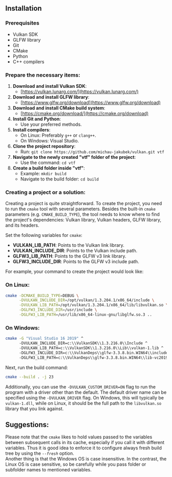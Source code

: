 ## Installation
### Prerequisites
* Vulkan SDK
* GLFW library
* Git
* CMake
* Python
* C++ compilers

### Prepare the necessary items:
1. **Download and install Vulkan SDK**:
   - [https://vulkan.lunarg.com/](https://vulkan.lunarg.com/)
2. **Download and install GLFW library**:
   - [https://www.glfw.org/download](https://www.glfw.org/download)
3. **Download and install CMake build system**:
   - [https://cmake.org/download/](https://cmake.org/download)
4. **Install Git and Python**:
   - Use your preferred methods.
5. **Install compilers**:
   - On Linux: Preferably `g++` or `clang++`.
   - On Windows: Visual Studio.
6. **Clone the project repository**:
   - Run: `git clone https://github.com/michau-jakubek/vulkan.git vtf`
7. **Navigate to the newly created "vtf" folder of the project**:
   - Use the command: `cd vtf`
8. **Create a build folder inside "vtf"**:
   - Example: `mkdir build`
   - Navigate to the build folder: `cd build`

### Creating a project or a solution:
Creating a project is quite straightforward. To create the project, you need to run the `cmake`
tool with several parameters. Besides the built-in `cmake` parameters (e.g. `CMAKE_BUILD_TYPE`),
the tool needs to know where to find the project's dependencies: Vulkan library, Vulkan headers,
GLFW library, and its headers.

Set the following variables for `cmake`:
- **VULKAN_LIB_PATH**: Points to the Vulkan link library.
- **VULKAN_INCLUDE_DIR**: Points to the Vulkan include path.
- **GLFW3_LIB_PATH**: Points to the GLFW v3 link library.
- **GLFW3_INCLUDE_DIR**: Points to the GLFW v3 include path.

For example, your command to create the project would look like:

### On Linux:
```bash
cmake -DCMAKE_BUILD_TYPE=DEBUG \
      -DVULKAN_INCLUDE_DIR=/opt/vulkan/1.3.204.1/x86_64/include \
      -DVULKAN_LIB_PATH=/opt/vulkan/1.3.204.1/x86_64/lib/libvulkan.so \
      -DGLFW3_INCLUDE_DIR=/usr/include \
      -DGLFW3_LIB_PATH=/usr/lib/x86_64-linux-gnu/libglfw.so.3 ..
```
### On Windows:
```bash
cmake -G "Visual Studio 16 2019" ^
      -DVULKAN_INCLUDE_DIR=c:\\VulkanSDK\\1.3.216.0\\Include ^
      -DVULKAN_LIB_PATH=c:\\VulkanSDK\\1.3.216.0\\Lib\\vulkan-1.lib ^
      -DGLFW3_INCLUDE_DIR=c:\\VulkanDeps\\glfw-3.3.8.bin.WIN64\\include ^
      -DGLFW3_LIB_PATH=c:\\VulkanDeps\\glfw-3.3.8.bin.WIN64\\lib-vc2019\\glfw3.lib ..
```
Next, run the build command:
```bash
cmake --build . -j 23
```
Additionally, you can use the `-DVULKAN_CUSTOM_DRIVER=ON` flag to run the program with
a driver other than the default. The default driver name can be specified using
the `-DVULKAN_DRIVER` flag. On Windows, this will typically be `vulkan-1.dll`, while on Linux,
it should be the full path to the `libvulkan.so` library that you link against.

## Suggestions:
Please note that the `cmake` likes to hold values passed to the variables between
subsequent calls in its cache, especially if you call it with different variables. Thus it is good
idea to enforce it to configure always fresh build tree by using the _`--fresh`_ option.  
Another thing is that the Windows OS is case insensitive. In the contrast, the Linux OS is case
sensitive, so be carefully while you pass folder or subfolder names to mentioned variables.
